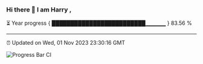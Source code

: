 ### Hi there 👋 I am Harry , 

⏳ Year progress { █████████████████████████▁▁▁▁▁ } 83.56 %

---

⏰ Updated on Wed, 01 Nov 2023 23:30:16 GMT

![Progress Bar CI](https://github.com/duykhang68/duykhang68/workflows/Progress%20Bar%20CI/badge.svg)
